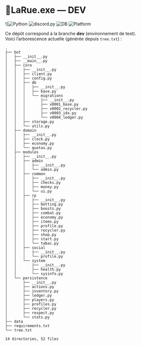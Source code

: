 # 👾LaRue.exe — DEV

<!-- Badges principaux -->
![![Python](https://img.shields.io/badge/Python-3.12%2B-blue)
![discord.py](https://img.shields.io/badge/discord.py-app__commands-green)
![DB](https://img.shields.io/badge/SQLite-WAL-lightgrey)
![Platform](https://img.shields.io/badge/Env-DEV-orange)

Ce dépôt correspond à la branche **dev** (environnement de test).  
Voici l’arborescence actuelle (générée depuis `tree.txt`) :

```text
.
├── bot
│   ├── __init__.py
│   ├── __main__.py
│   ├── core
│   │   ├── __init__.py
│   │   ├── client.py
│   │   ├── config.py
│   │   ├── db
│   │   │   ├── __init__.py
│   │   │   ├── base.py
│   │   │   └── migrations
│   │   │       ├── __init__.py
│   │   │       ├── v0001_base.py
│   │   │       ├── v0002_recycler.py
│   │   │       ├── v0003_idx.py
│   │   │       └── v0004_ledger.py
│   │   ├── storage.py
│   │   └── utils.py
│   ├── domain
│   │   ├── __init__.py
│   │   ├── clock.py
│   │   ├── economy.py
│   │   └── quotas.py
│   ├── modules
│   │   ├── __init__.py
│   │   ├── admin
│   │   │   ├── __init__.py
│   │   │   └── admin.py
│   │   ├── common
│   │   │   ├── __init__.py
│   │   │   ├── checks.py
│   │   │   ├── money.py
│   │   │   └── ui.py
│   │   ├── rp
│   │   │   ├── __init__.py
│   │   │   ├── betting.py
│   │   │   ├── boosts.py
│   │   │   ├── combat.py
│   │   │   ├── economy.py
│   │   │   ├── items.py
│   │   │   ├── profile.py
│   │   │   ├── recycler.py
│   │   │   ├── shop.py
│   │   │   ├── start.py
│   │   │   └── tabac.py
│   │   ├── social
│   │   │   ├── __init__.py
│   │   │   └── profile.py
│   │   └── system
│   │       ├── __init__.py
│   │       ├── health.py
│   │       └── sysinfo.py
│   └── persistence
│       ├── __init__.py
│       ├── actions.py
│       ├── inventory.py
│       ├── ledger.py
│       ├── players.py
│       ├── profiles.py
│       ├── recycler.py
│       ├── respect.py
│       └── stats.py
├── data
├── requirements.txt
└── tree.txt

14 directories, 52 files